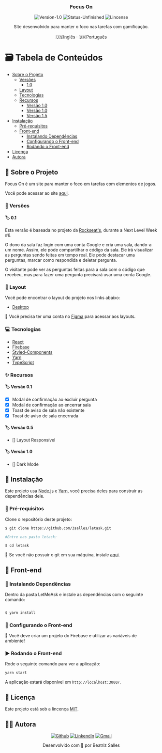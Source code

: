 <p align="center">
  <h3 align="center">Focus On</h3>

<p align="center">
  <img src="https://img.shields.io/static/v1?label=Version&message=1.0&color=7159c1" alt="Version-1.0" />
  <img src="https://img.shields.io/badge/status-unfinished-orange" alt="Status-Unfinished "/>
  <img src="https://img.shields.io/static/v1?label=Lincense&message=MIT&color=0000ff " alt="Lincense" />
  
</p>

  <p align="center">
    SIte desenvolvido para manter o foco nas tarefas com gamificação.
    <br />
    <br />
    <a href="README.md">🇺🇸Inglês</a>
    ·
    <a href="README-pt.md">🇧🇷Português</a>
  </p>
</p>

<!-- TABLE OF CONTENTS -->
# :card_file_box: Tabela de Conteúdos

* [Sobre o Projeto](#book-sobre-o-projeto)
  * [Versões](#bookmark-tabs-versoes)
    * [1.0](#label-0.1)
  * [Layout](#art-layout)
  * [Tecnologias](#computer-tecnologias)
  * [Recursos](#sparkles-recursos)
    * [Versão 1.0](#label-versao-0.1)
    * [Versão 1.0](#label-versao-0.5)
    * [Versão 1.5](#label-versao-1.1)
* [Instalação](#bricks-instalaçao)
  * [Pré-requisitos](#construction-pré-requisitos)
  * [Front-end](#lipstick-front-end)
    * [Instalando Dependências](#construction-instalando-dependências)
    * [Configurando o Front-end](#wrench-configurando-o-front-end)
    * [Rodando o Front-end](#arrow_forward-rodando-o-front-end)
* [Licença](#page_facing_up-licença)
* [Autora](#woman_technologist-autora)

## :book: Sobre o Projeto

Focus On é um site para manter o foco em tarefas com elementos de jogos.

Você pode acessar ao site [aqui](https://focuson-theta.vercel.app).

### :bookmark_tabs: Versões

#### :label: 0.1

Esta versão é baseada no projeto da [Rockseat's](https://rocketseat.com.br), durante a Next Level Week #6.

O dono da sala faz login com uma conta Google e cria uma sala, dando-a um nome. Assim, ele pode compartilhar o código da sala. Ele irá visualizar as perguntas sendo feitas em tempo real.
Ele pode destacar uma perguntas, marcar como respondida e deletar pergunta.

O visitante pode ver as perguntas feitas para a sala com o código que recebeu, mas para fazer uma pergunta precisará usar uma conta Google.



### :art: Layout

Você pode encontrar o layout do projeto nos links abaixo:

* [Desktop](https://www.figma.com/file/u0BQK8rCf2KgzcukdRRCWh/Letmeask/duplicate)


🚨 Você precisa ter uma conta no  [Figma](https://www.figma.com) para acessar aos layouts.

### :computer: Tecnologias

* [React](https://reactjs.org)
* [Firebase](https://firebase.google.com)
* [Styled-Components](https://styled-components.com)
* [Yarn](https://yarnpkg.com)
* [TypeScript](https://www.typescriptlang.org)

### :sparkles: Recursos

#### :label: Versão 0.1
  - [x] Modal de confirmação ao excluir pergunta 
  - [x] Modal de confirmação ao encerrar sala
  - [x] Toast de aviso de sala não existente
  - [x] Toast de aviso de sala encerrada

#### :label: Versão 0.5

  - [] Layout Responsível

#### :label: Versão 1.0

  - [] Dark Mode
  
## :bricks: Instalação

Este projeto usa [Node.js](https://nodejs.org/en/) e [Yarn](https://yarnpkg.com), você precisa deles para construir as dependências dele.

### :construction: Pré-requisitos

Clone o repositório deste projeto:

```bash
$ git clone https://github.com/3salles/letask.git

#Entre nas pasta letask:

$ cd letask
```

🚨 Se você não possuir o git em sua máquina, instale [aqui](https://git-scm.com/downloads).

## :lipstick: Front-end

### :construction: Instalando Dependências

Dentro da pasta LetMeAsk e instale as dependências com o seguinte comando:

```bash

$ yarn install

```

### :wrench: Configurando o Front-end

🚨 Você deve criar um projeto do Firebase e utilizar as variáveis de ambiente!


### :arrow_forward: Rodando o Front-end

Rode o seguinte comando para ver a aplicação:

```bash
yarn start
```

A aplicação estará disponível em `http://localhost:3000/`.


## :page_facing_up: Licença

Este projeto está sob a lincença [MIT]().


## ‍:woman_technologist: Autora

<p align="center">
  <a href="https://github.com/3salles"><img src="https://img.shields.io/badge/-Github-000?style=flat-square&logo=Github&logoColor=white&link=https://github.com/3salles" alt="Github" /></a>
  <a href="https://www.linkedin.com/in/beatriz-salles-b701a31a6/"><img src="https://img.shields.io/badge/-LinkedIn-blue?style=flat-square&logo=Linkedin&logoColor=white&link=https://www.linkedin.com/in/beatriz-salles-b701a31a6" alt="LinkendIn" /></a>
  <a href="mailto:beatrizsallesss@gmail.com"><img src="https://img.shields.io/badge/-Gmail-c14438?style=flat-square&logo=Gmail&logoColor=white&link=mailto:beatrizsallesss@gmail.com" alt="Gmail" /></a>
</p>

<p align="center">Desenvolvido com 💜 por Beatriz Salles</p>
